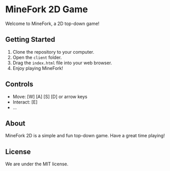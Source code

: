 # MineFork 2D Game

Welcome to MineFork, a 2D top-down game!

## Getting Started

1. Clone the repository to your computer.
2. Open the `client` folder.
3. Drag the `index.html` file into your web browser.
4. Enjoy playing MineFork!

## Controls

- Move: [W] [A] [S] [D] or arrow keys
- Interact: [E]
- ...

## About

MineFork 2D is a simple and fun top-down game. Have a great time playing!

## License

We are under the MIT license.
